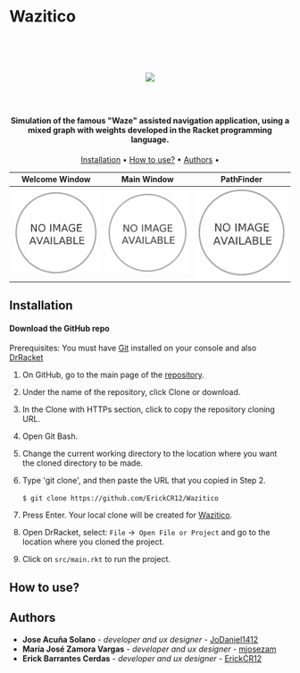 # Wazitico

<h1 align="center">
  <br>
  <a href=""><img src="https://i.imgur.com/KWkpuch.jpg" width="250"></a>
  <br>
  <br>
</h1>

<h4 align="center">
        Simulation of the famous "Waze" assisted navigation application, 
        using a mixed graph with weights developed in the Racket programming language.
</h4>

<p align="center">
  <a href="#installation">Installation</a> •
  <a href="#how-to-use">How to use?</a> •
  <a href="#authors">Authors</a> •
</p>


 
 Welcome Window             | Main Window               | PathFinder                |
 :-------------------------:|:-------------------------:|:-------------------------:|
 ![](assets/readme/404.png) | ![](assets/readme/404.png)|![](assets/readme/404.png) |
 
 

## Installation

#### Download the GitHub repo
Prerequisites: You must have [Git](https://git-scm.com/book/es/v2/Inicio---Sobre-el-Control-de-Versiones-Instalaci%C3%B3n-de-Git) 
    installed on your console and also [DrRacket](https://download.racket-lang.org)

1. On GitHub, go to the main page of the [repository](https://github.com/ErickCR12/Wazitico).
2. Under the name of the repository, click Clone or download.
3. In the Clone with HTTPs section, click to copy the repository cloning URL.
4. Open Git Bash.
5. Change the current working directory to the location where you want the cloned directory to be made.
6. Type 'git clone', and then paste the URL that you copied in Step 2.

   ```$ git clone https://github.com/ErickCR12/Wazitico```
   
7. Press Enter. Your local clone will be created for [Wazitico](https://github.com/ErickCR12/Wazitico).
8. Open DrRacket, select: `File` ->` Open File or Project` and go to the location where you cloned the project.
9. Click on `src/main.rkt` to run the project.


## How to use?



## Authors
* **Jose Acuña Solano** - *developer and ux designer* - [JoDaniel1412](https://github.com/JoDaniel1412)
* **María José Zamora Vargas** - *developer and ux designer* - [mjosezam](https://github.com/mjosezam)
* **Erick Barrantes Cerdas** - *developer and ux designer* - [ErickCR12](https://github.com/ErickCR12)
